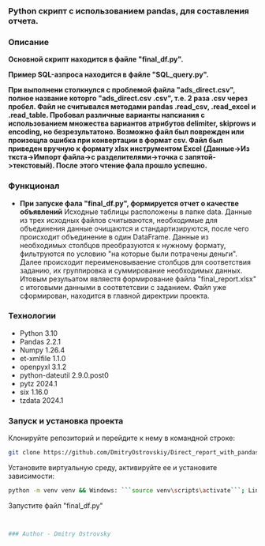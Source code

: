 ### **Python скрипт с использованием pandas, для составления отчета.**

### Описание

**Основной скрипт находится в файле "final_df.py".**

**Пример SQL-азпроса находится в файле "SQL_query.py".**

**При выполнени столкнулся с проблемой файла "ads_direct.csv", полное название которго "ads_direct.csv .csv", т.е. 2 раза .csv через пробел. Файл не считывался методами pandas .read_csv, .read_excel и .read_table. Пробовал различные варианты напсиания с использованием множества вариантов атрибутов delimiter, skiprows и encoding, но безрезультатоно. Возможно файл был поврежден или произощла ошибка при конвертации в формат csv. Файл был приведен вручную к формату xlsx инструментом Excel (Данные->Из ткста->Импорт файла->с разделителями->точка с запятой->текстовый). После этого чтение фала прошло успешно.**
 
### Функционал

- **При запуске фала "final_df.py", формируется отчет о качестве объявлений** Исходные таблицы расположены в папке data. Данные из трех исходных файлов считываются, необходимые для объединения данные очищаются и стандартизируются, после чего происходит объединение в один DataFrame. Данные из необходимых столбцов преобразуются к нужному формату, фильтруются по условию "на которые были потрачены деньги". Далее происходит переименовываение столбцов для соответствия заданию, их группировка и суммирование необходимых данных. Итовым резульатом являестя формирование файла "final_report.xlsx" с итоговыми данными в соотвтетсвии с заданием. Файл уже сформирован, находится в главной директрии проекта.

### Технологии

- Python 3.10
- Pandas 2.2.1
- Numpy 1.26.4
- et-xmlfile 1.1.0
- openpyxl 3.1.2
- python-dateutil 2.9.0.post0
- pytz 2024.1
- six 1.16.0
- tzdata 2024.1

### Запуск и установка проекта

Клонируйте репозиторий и перейдите к нему в командной строке:
```sh
git clone https://github.com/DmitryOstrovskiy/Direct_report_with_pandas && cd Direct_report_with_pandas
```
Установите виртуальную среду, активируйте ее и установите зависимости:
```sh
python -m venv venv && Windows: ```source venv\scripts\activate```; Linux/Mac: ```sorce venv/bin/activate``` && pip install -r requirements.txt
```
Запустите файл "final_df.py"
```sh


### Author - Dmitry Ostrovsky
